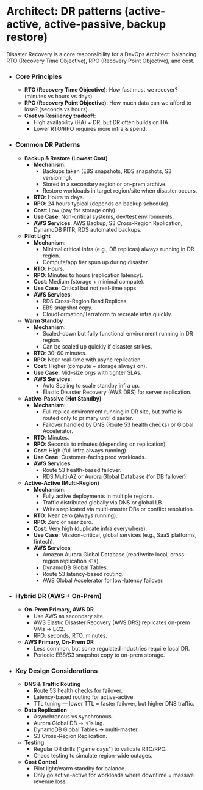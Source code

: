 # Architect: DR patterns (active-active, active-passive, backup restore)

Disaster Recovery is a core responsibility for a DevOps Architect: balancing RTO (Recovery Time Objective), RPO (Recovery Point Objective), and cost.

- ### Core Principles
	- **RTO (Recovery Time Objective)**: How fast must we recover? (minutes vs hours vs days).
	- **RPO (Recovery Point Objective)**: How much data can we afford to lose? (seconds vs hours).
	- **Cost vs Resiliency tradeoff**:
		- High availability (HA) ≠ DR, but DR often builds on HA.
		- Lower RTO/RPO requires more infra & spend.

- ### Common DR Patterns
	- **Backup & Restore (Lowest Cost)**
		- **Mechanism**:
			- Backups taken (EBS snapshots, RDS snapshots, S3 versioning).
			- Stored in a secondary region or on-prem archive.
			- Restore workloads in target region/site when disaster occurs.
		- **RTO**: Hours to days.
		- **RPO**: 24 hours typical (depends on backup schedule).
		- **Cost**: Low (pay for storage only).
		- **Use Case**: Non-critical systems, dev/test environments.
		- **AWS Services**: AWS Backup, S3 Cross-Region Replication, DynamoDB PITR, RDS automated backups.
	- **Pilot Light**
		- **Mechanism**:
			- Minimal critical infra (e.g., DB replicas) always running in DR region.
			- Compute/app tier spun up during disaster.
		- **RTO**: Hours.
		- **RPO**: Minutes to hours (replication latency).
		- **Cost**: Medium (storage + minimal compute).
		- **Use Case**: Critical but not real-time apps.
		- **AWS Services**:
			- RDS Cross-Region Read Replicas.
			- EBS snapshot copy.
			- CloudFormation/Terraform to recreate infra quickly.
	- **Warm Standby**
		- **Mechanism**:
			- Scaled-down but fully functional environment running in DR region.
			- Can be scaled up quickly if disaster strikes.
		- **RTO**: 30–60 minutes.
		- **RPO**: Near real-time with async replication.
		- **Cost**: Higher (compute + storage always on).
		- **Use Case**: Mid-size orgs with tighter SLAs.
		- **AWS Services**:
			- Auto Scaling to scale standby infra up.
			- Elastic Disaster Recovery (AWS DRS) for server replication.
	- **Active-Passive (Hot Standby)**
		- **Mechanism**:
			- Full replica environment running in DR site, but traffic is routed only to primary until disaster.
			- Failover handled by DNS (Route 53 health checks) or Global Accelerator.
		- **RTO**: Minutes.
		- **RPO**: Seconds to minutes (depending on replication).
		- **Cost**: High (full infra always running).
		- **Use Case**: Customer-facing prod workloads.
		- **AWS Services**:
			- Route 53 health-based failover.
			- RDS Multi-AZ or Aurora Global Database (for DB failover).
	- **Active-Active (Multi-Region)**
		- **Mechanism**:
			- Fully active deployments in multiple regions.
			- Traffic distributed globally via DNS or global LB.
			- Writes replicated via multi-master DBs or conflict resolution.
		- **RTO**: Near zero (always running).
		- **RPO**: Zero or near zero.
		- **Cost**: Very high (duplicate infra everywhere).
		- **Use Case**: Mission-critical, global services (e.g., SaaS platforms, fintech).
		- **AWS Services**:
			- Amazon Aurora Global Database (read/write local, cross-region replication <1s).
			- DynamoDB Global Tables.
			- Route 53 latency-based routing.
			- AWS Global Accelerator for low-latency failover.

- ### Hybrid DR (AWS + On-Prem)
	- **On-Prem Primary, AWS DR**
		- Use AWS as secondary site.
		- AWS Elastic Disaster Recovery (AWS DRS) replicates on-prem VMs → EC2.
		- RPO: seconds, RTO: minutes.
	- **AWS Primary, On-Prem DR**
		- Less common, but some regulated industries require local DR.
		- Periodic EBS/S3 snapshot copy to on-prem storage.

- ### Key Design Considerations
	- **DNS & Traffic Routing**
		- Route 53 health checks for failover.
		- Latency-based routing for active-active.
		- TTL tuning — lower TTL = faster failover, but higher DNS traffic.
	- **Data Replication**
		- Asynchronous vs synchronous.
		- Aurora Global DB → <1s lag.
		- DynamoDB Global Tables → multi-master.
		- S3 Cross-Region Replication.
	- **Testing**
		- Regular DR drills ("game days") to validate RTO/RPO.
		- Chaos testing to simulate region-wide outages.
	- **Cost Control**
		- Pilot light/warm standby for balance.
		- Only go active-active for workloads where downtime = massive revenue loss.